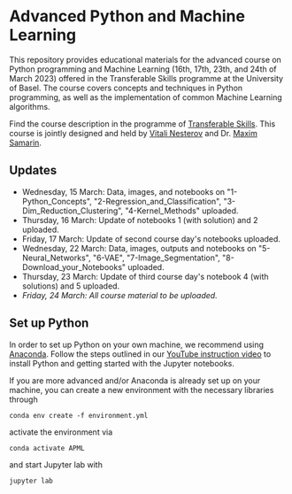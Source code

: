 # Advanced Python and Machine Learning

This repository provides educational materials for the advanced course on Python programming and Machine Learning (16th, 17th, 23th, and 24th of March 2023) offered in the Transferable Skills programme at the University of Basel. The course covers concepts and techniques in Python programming, as well as the implementation of common Machine Learning algorithms. 


Find the course description in the programme of [Transferable Skills](https://fortbildung.unibas.ch/courses/organizer/scientific-tools/advanced-python-and-machine-learning-296175). This course is jointly designed and held by [Vitali Nesterov](mailto:vitali.nesterov@icloud.com) and Dr. [Maxim Samarin](mailto:samarinm17@gmail.com).

## Updates

* Wednesday, 15 March: Data, images, and notebooks on "1-Python_Concepts", "2-Regression_and_Classification", "3-Dim_Reduction_Clustering", "4-Kernel_Methods" uploaded.
* Thursday, 16 March: Update of notebooks 1 (with solution) and 2 uploaded.
* Friday, 17 March: Update of second course day's notebooks uploaded.
* Wednesday, 22 March: Data, images, outputs and notebooks on "5-Neural_Networks", "6-VAE",
"7-Image_Segmentation", "8-Download_your_Notebooks" uploaded.
* Thursday, 23 March: Update of third course day's notebook 4 (with solutions) and 5 uploaded.
* *Friday, 24 March: All course material to be uploaded.*

## Set up Python

In order to set up Python on your own machine, we recommend using [Anaconda](https://www.anaconda.com/products/individual). Follow the steps outlined in our [YouTube instruction video](https://youtu.be/-RJnYbxVZTg) to install Python and getting started with the Jupyter notebooks.

If you are more advanced and/or Anaconda is already set up on your machine, you can create a new environment with the necessary libraries through

```
conda env create -f environment.yml
``` 

activate the environment via

```
conda activate APML
``` 

and start Jupyter lab with

```
jupyter lab
``` 